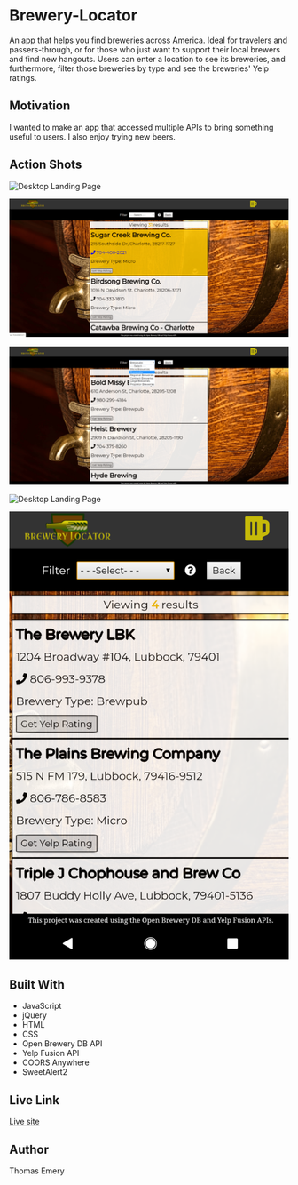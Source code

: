 # Brewery-Locator 

An app that helps you find breweries across America.  Ideal for travelers and passers-through, or for those who just want to support their local brewers and find new hangouts. Users can enter a location to see its breweries, and furthermore, filter those breweries by type and see the breweries' Yelp ratings.

## Motivation

I wanted to make an app that accessed multiple APIs to bring something useful to users. I also enjoy trying new beers.

## Action Shots

![Desktop Landing Page](/images/screenshots/desktop-landing-init.png "Landing page (desktop view")

![Desktop Landing Page](images/screenshots/desktop-results-view.png "Results Page (desktop view)")

![Desktop Landing Page](images/screenshots/desktop-by-type-view.png "Filter (desktop view)")

![Desktop Landing Page](images/screenshots/mobile-landing-init.png "Landing Page (mobile view)")

![Desktop Landing Page](images/screenshots/mobile-results-view.png "Results Page Page (mobile view)")

## Built With

*   JavaScript
*   jQuery
*   HTML
*   CSS
*   Open Brewery DB API
*   Yelp Fusion API
*   COORS Anywhere
*   SweetAlert2

## Live Link

[Live site](https://tkemery.github.io/Brewery-Locator/ "Live-Link")

## Author

Thomas Emery